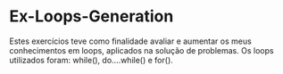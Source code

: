# Ex-Loops-Generation
Estes exercícios teve como finalidade avaliar e aumentar os meus conhecimentos em loops, aplicados na solução de problemas. Os loops utilizados foram: while(), do....while() e for().
